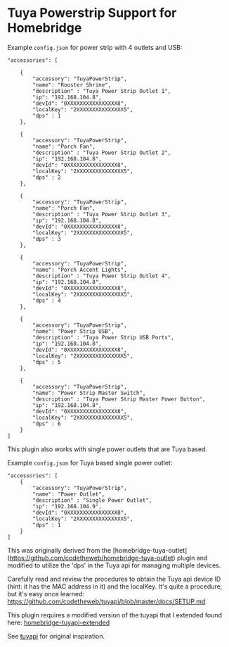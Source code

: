 Tuya Powerstrip Support for Homebridge
===================================

Example `config.json` for power strip with 4 outlets and USB:
    
    "accessories": [
    
        {
            "accessory": "TuyaPowerStrip",
            "name": "Rooster Shrine",
            "description" : "Tuya Power Strip Outlet 1",
            "ip": "192.168.104.8",
            "devId": "0XXXXXXXXXXXXXXXX8",
            "localKey": "2XXXXXXXXXXXXXXX5",
            "dps" : 1
        },

        {
            "accessory": "TuyaPowerStrip",
            "name": "Porch Fan",
            "description" : "Tuya Power Strip Outlet 2",
            "ip": "192.168.104.8",
            "devId": "0XXXXXXXXXXXXXXXX8",
            "localKey": "2XXXXXXXXXXXXXXX5",
            "dps" : 2
        },

        {
            "accessory": "TuyaPowerStrip",
            "name": "Porch Fan",
            "description" : "Tuya Power Strip Outlet 3",
            "ip": "192.168.104.8",
            "devId": "0XXXXXXXXXXXXXXXX8",
            "localKey": "2XXXXXXXXXXXXXXX5",
            "dps" : 3
        },

        {
            "accessory": "TuyaPowerStrip",
            "name": "Porch Accent Lights",
            "description" : "Tuya Power Strip Outlet 4",
            "ip": "192.168.104.8",
            "devId": "0XXXXXXXXXXXXXXXX8",
            "localKey": "2XXXXXXXXXXXXXXX5",
            "dps" : 4
        },

        {
            "accessory": "TuyaPowerStrip",
            "name": "Power Strip USB",
            "description" : "Tuya Power Strip USB Ports",
            "ip": "192.168.104.8",
            "devId": "0XXXXXXXXXXXXXXXX8",
            "localKey": "2XXXXXXXXXXXXXXX5",
            "dps" : 5
        },

        {
            "accessory": "TuyaPowerStrip",
            "name": "Power Strip Master Switch",
            "description" : "Tuya Power Strip Master Power Button",
            "ip": "192.168.104.8",
            "devId": "0XXXXXXXXXXXXXXXX8",
            "localKey": "2XXXXXXXXXXXXXXX5",
            "dps" : 6
        }
    ]
    

This plugin also works with single power outlets that are Tuya based. 

Example `config.json` for Tuya based single power outlet:

    "accessories": [
        {
            "accessory": "TuyaPowerStrip",
            "name": "Power Outlet",
            "description" : "Single Power Outlet",
            "ip": "192.168.104.9",
            "devId": "0XXXXXXXXXXXXXXXX8",
            "localKey": "2XXXXXXXXXXXXXXX5",
            "dps" : 1
        }
    ]


This was originally derived from the [homebridge-tuya-outlet] (https://github.com/codetheweb/homebridge-tuya-outlet) plugin and modified to utilize the 'dps' in the Tuya api for managing multiple devices. 

Carefully read and review the procedures to obtain the Tuya api device ID (hint: it has the MAC address in it) and the localKey. It's quite a procedure, but it's easy once learned: https://github.com/codetheweb/tuyapi/blob/master/docs/SETUP.md

This plugin requires a modified version of the tuyapi that I extended found here: [homebridge-tuyapi-extended](https://github.com/drumfreak/homebridge-tuyapi-extended)

See [tuyapi](https://github.com/codetheweb/tuya-device) for original inspiration.
